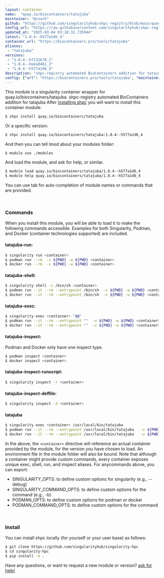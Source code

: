 ```yaml
---
layout: container
name:  "quay.io/biocontainers/tatajuba"
maintainer: "@vsoch"
github: "https://github.com/singularityhub/shpc-registry/blob/main/quay.io/biocontainers/tatajuba/container.yaml"
config_url: "https://raw.githubusercontent.com/singularityhub/shpc-registry/main/quay.io/biocontainers/tatajuba/container.yaml"
updated_at: "2025-03-04 03:10:32.735944"
latest: "1.0.4--h577a1d6_4"
container_url: "https://biocontainers.pro/tools/tatajuba"
aliases:
 - "tatajuba"
versions:
 - "1.0.4--h7132678_1"
 - "1.0.4--he4a0461_3"
 - "1.0.4--h577a1d6_4"
description: "shpc-registry automated BioContainers addition for tatajuba"
config: {"url": "https://biocontainers.pro/tools/tatajuba", "maintainer": "@vsoch", "description": "shpc-registry automated BioContainers addition for tatajuba", "latest": {"1.0.4--h577a1d6_4": "sha256:eae4e03e872ea1feb9124fe4182df95be87bcd0e832e731e9f682e12487eacf4"}, "tags": {"1.0.4--h7132678_1": "sha256:94c0e10fe9d50cfcbc5b910d42cd19c5ff398a6b9b6bcd2e4a612f4e7c2e3ee7", "1.0.4--he4a0461_3": "sha256:ab507a60d16cd67ea7d72814d04319682ce0b7502ed3a9caa2b4f1d0347fc7c5", "1.0.4--h577a1d6_4": "sha256:eae4e03e872ea1feb9124fe4182df95be87bcd0e832e731e9f682e12487eacf4"}, "docker": "quay.io/biocontainers/tatajuba", "aliases": {"tatajuba": "/usr/local/bin/tatajuba"}}
---
```


This module is a singularity container wrapper for quay.io/biocontainers/tatajuba.
shpc-registry automated BioContainers addition for tatajuba
After [installing shpc](#install) you will want to install this container module:


```bash
$ shpc install quay.io/biocontainers/tatajuba
```

Or a specific version:

```bash
$ shpc install quay.io/biocontainers/tatajuba:1.0.4--h577a1d6_4
```

And then you can tell lmod about your modules folder:

```bash
$ module use ./modules
```

And load the module, and ask for help, or similar.

```bash
$ module load quay.io/biocontainers/tatajuba/1.0.4--h577a1d6_4
$ module help quay.io/biocontainers/tatajuba/1.0.4--h577a1d6_4
```

You can use tab for auto-completion of module names or commands that are provided.

<br>

### Commands

When you install this module, you will be able to load it to make the following commands accessible.
Examples for both Singularity, Podman, and Docker (container technologies supported) are included.

#### tatajuba-run:

```bash
$ singularity run <container>
$ podman run --rm  -v ${PWD} -w ${PWD} <container>
$ docker run --rm  -v ${PWD} -w ${PWD} <container>
```

#### tatajuba-shell:

```bash
$ singularity shell -s /bin/sh <container>
$ podman run --it --rm --entrypoint /bin/sh  -v ${PWD} -w ${PWD} <container>
$ docker run --it --rm --entrypoint /bin/sh  -v ${PWD} -w ${PWD} <container>
```

#### tatajuba-exec:

```bash
$ singularity exec <container> "$@"
$ podman run --it --rm --entrypoint ""  -v ${PWD} -w ${PWD} <container> "$@"
$ docker run --it --rm --entrypoint ""  -v ${PWD} -w ${PWD} <container> "$@"
```

#### tatajuba-inspect:

Podman and Docker only have one inspect type.

```bash
$ podman inspect <container>
$ docker inspect <container>
```

#### tatajuba-inspect-runscript:

```bash
$ singularity inspect -r <container>
```

#### tatajuba-inspect-deffile:

```bash
$ singularity inspect -d <container>
```


#### tatajuba

```bash
$ singularity exec <container> /usr/local/bin/tatajuba
$ podman run --it --rm --entrypoint /usr/local/bin/tatajuba   -v ${PWD} -w ${PWD} <container> -c " $@"
$ docker run --it --rm --entrypoint /usr/local/bin/tatajuba   -v ${PWD} -w ${PWD} <container> -c " $@"
```



In the above, the `<container>` directive will reference an actual container provided
by the module, for the version you have chosen to load. An environment file in the
module folder will also be bound. Note that although a container
might provide custom commands, every container exposes unique exec, shell, run, and
inspect aliases. For anycommands above, you can export:

 - SINGULARITY_OPTS: to define custom options for singularity (e.g., --debug)
 - SINGULARITY_COMMAND_OPTS: to define custom options for the command (e.g., -b)
 - PODMAN_OPTS: to define custom options for podman or docker
 - PODMAN_COMMAND_OPTS: to define custom options for the command

<br>

### Install

You can install shpc locally (for yourself or your user base) as follows:

```bash
$ git clone https://github.com/singularityhub/singularity-hpc
$ cd singularity-hpc
$ pip install -e .
```

Have any questions, or want to request a new module or version? [ask for help!](https://github.com/singularityhub/singularity-hpc/issues)